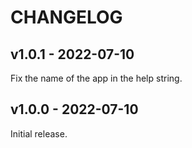 # CHANGELOG

## v1.0.1 - 2022-07-10

Fix the name of the app in the help string.

## v1.0.0 - 2022-07-10

Initial release.
